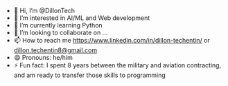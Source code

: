 - 👋 Hi, I’m @DillonTech
- 👀 I’m interested in AI/ML and Web development
- 🌱 I’m currently learning Python
- 💞️ I’m looking to collaborate on ...
- 📫 How to reach me https://www.linkedin.com/in/dillon-techentin/ or dillon.techentin8@gmail.com
- 😄 Pronouns: he/him
- ⚡ Fun fact: I spent 8 years between the military and aviation contracting, and am ready to transfer those skills to programming

<!---
DillonTech/DillonTech is a ✨ special ✨ repository because its `README.md` (this file) appears on your GitHub profile.
You can click the Preview link to take a look at your changes.
--->
